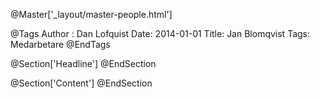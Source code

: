 @Master['_layout/master-people.html']

@Tags
Author : Dan Lofquist
Date: 2014-01-01
Title: Jan Blomqvist
Tags: Medarbetare
@EndTags

@Section['Headline']
@EndSection

@Section['Content']
@EndSection